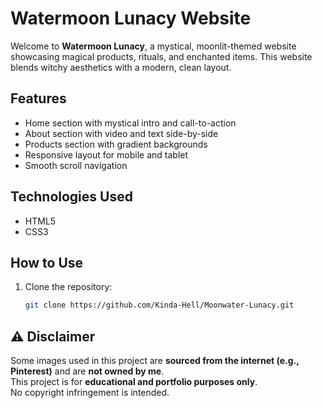 # Watermoon Lunacy Website

Welcome to **Watermoon Lunacy**, a mystical, moonlit-themed website showcasing magical products, rituals, and enchanted items. This website blends witchy aesthetics with a modern, clean layout.

## Features
- Home section with mystical intro and call-to-action
- About section with video and text side-by-side
- Products section with gradient backgrounds
- Responsive layout for mobile and tablet
- Smooth scroll navigation

## Technologies Used
- HTML5
- CSS3 

## How to Use
1. Clone the repository:
   ```bash
   git clone https://github.com/Kinda-Hell/Moonwater-Lunacy.git

## ⚠️ Disclaimer

Some images used in this project are **sourced from the internet (e.g., Pinterest)** and are **not owned by me**.  
This project is for **educational and portfolio purposes only**.  
No copyright infringement is intended.

